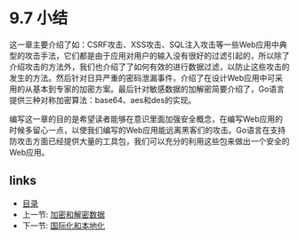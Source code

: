 # 9.7 小结
这一章主要介绍了如：CSRF攻击、XSS攻击、SQL注入攻击等一些Web应用中典型的攻击手法，它们都是由于应用对用户的输入没有很好的过滤引起的，所以除了介绍攻击的方法外，我们也介绍了了如何有效的进行数据过滤，以防止这些攻击的发生的方法。然后针对日异严重的密码泄漏事件，介绍了在设计Web应用中可采用的从基本到专家的加密方案。最后针对敏感数据的加解密简要介绍了，Go语言提供三种对称加密算法：base64、aes和des的实现。

编写这一章的目的是希望读者能够在意识里面加强安全概念，在编写Web应用的时候多留心一点，以使我们编写的Web应用能远离黑客们的攻击。Go语言在支持防攻击方面已经提供大量的工具包，我们可以充分的利用这些包来做出一个安全的Web应用。

## links
   * [目录](<preface.md>)
   * 上一节: [加密和解密数据](<9.6.md>)
   * 下一节: [国际化和本地化](<10.md>)
